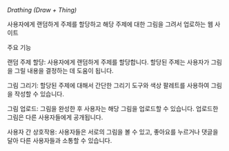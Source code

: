 
*Drathing (Draw + Thing)* 

사용자에게 랜덤하게 주제를 할당하고 해당 주제에 대한 그림을 그려서 업로하는 웹 사이트&nbsp;



주요 기능 

랜덤 주제 할당: 사용자에게 랜덤하게 주제를 할당합니다. 할당된 주제는 사용자가 그림을 그릴 내용을 결정하는 데 도움이 됩니다.

그림 그리기: 할당된 주제에 대해서 간단한 그리기 도구와 색상 팔레트를 사용하여 그림을 작성할 수 있습니다.&nbsp;

그림 업로드: 그림을 완성한 후 사용자는 해당 그림을 업로드할 수 있습니다. 업로드한 그림은 다른 사용자들에게 공개됩니다. &nbsp;

사용자 간 상호작용: 사용자들은 서로의 그림을 볼 수 있고, 좋아요를 누르거나 댓글을 달아 다른 사용자들과 소통할 수 있습니다.&nbsp;
